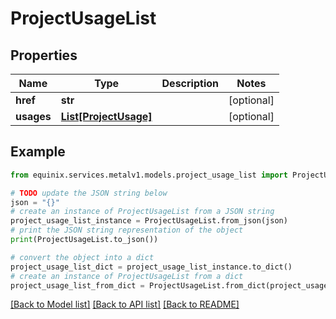 # ProjectUsageList


## Properties

Name | Type | Description | Notes
------------ | ------------- | ------------- | -------------
**href** | **str** |  | [optional] 
**usages** | [**List[ProjectUsage]**](ProjectUsage.md) |  | [optional] 

## Example

```python
from equinix.services.metalv1.models.project_usage_list import ProjectUsageList

# TODO update the JSON string below
json = "{}"
# create an instance of ProjectUsageList from a JSON string
project_usage_list_instance = ProjectUsageList.from_json(json)
# print the JSON string representation of the object
print(ProjectUsageList.to_json())

# convert the object into a dict
project_usage_list_dict = project_usage_list_instance.to_dict()
# create an instance of ProjectUsageList from a dict
project_usage_list_from_dict = ProjectUsageList.from_dict(project_usage_list_dict)
```
[[Back to Model list]](../README.md#documentation-for-models) [[Back to API list]](../README.md#documentation-for-api-endpoints) [[Back to README]](../README.md)


